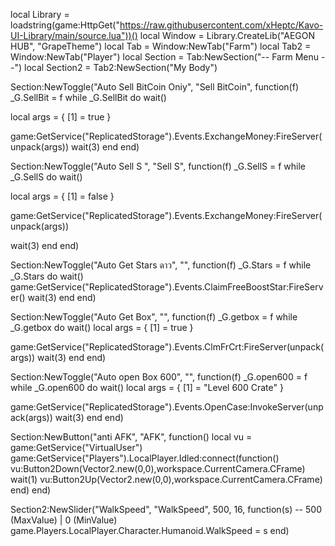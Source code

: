local Library = loadstring(game:HttpGet("https://raw.githubusercontent.com/xHeptc/Kavo-UI-Library/main/source.lua"))()
local Window = Library.CreateLib("AEGON HUB", "GrapeTheme")
local Tab = Window:NewTab("Farm")
local Tab2 = Window:NewTab("Player")
local Section = Tab:NewSection("-- Farm Menu --")
local Section2 = Tab2:NewSection("My Body")

Section:NewToggle("Auto Sell BitCoin Oniy", "Sell BitCoin", function(f)
    _G.SellBit = f
while _G.SellBit do wait()


local args = {
    [1] = true
}

game:GetService("ReplicatedStorage").Events.ExchangeMoney:FireServer(unpack(args))
wait(3)
end
end)

Section:NewToggle("Auto Sell S ", "Sell S", function(f)
    _G.SellS = f
while _G.SellS do wait()

local args = {
    [1] = false
}

game:GetService("ReplicatedStorage").Events.ExchangeMoney:FireServer(unpack(args))

wait(3)
end
end)

Section:NewToggle("Auto Get Stars ดาว", "", function(f)
_G.Stars = f
while _G.Stars do wait()
game:GetService("ReplicatedStorage").Events.ClaimFreeBoostStar:FireServer()
wait(3)
end
end)


Section:NewToggle("Auto Get Box", "", function(f)
    _G.getbox = f
while _G.getbox do wait()
local args = {
    [1] = true
}

game:GetService("ReplicatedStorage").Events.ClmFrCrt:FireServer(unpack(args))
wait(3)
end
end)

Section:NewToggle("Auto open Box 600", "", function(f)
    _G.open600 = f
while _G.open600 do wait()
local args = {
    [1] = "Level 600 Crate"
}

game:GetService("ReplicatedStorage").Events.OpenCase:InvokeServer(unpack(args))
wait(3)
end
end)


Section:NewButton("anti AFK", "AFK", function()
local vu = game:GetService("VirtualUser")
	game:GetService("Players").LocalPlayer.Idled:connect(function()
		vu:Button2Down(Vector2.new(0,0),workspace.CurrentCamera.CFrame)
		wait(1)
		vu:Button2Up(Vector2.new(0,0),workspace.CurrentCamera.CFrame)
	end)
end)


Section2:NewSlider("WalkSpeed", "WalkSpeed", 500, 16, function(s) -- 500 (MaxValue) | 0 (MinValue)
    game.Players.LocalPlayer.Character.Humanoid.WalkSpeed = s
end)
